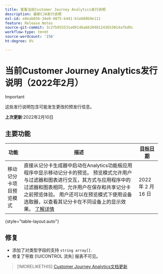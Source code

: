 ```yaml
---
title: 查看当前Customer Journey Analytics发行说明
description: 最新CJA发行说明
exl-id: e8eab856-34e0-4875-b441-b1e680b9e111
feature: Release Notes
source-git-commit: 3c2fb955531e09146a6620481243653014a7bd9c
workflow-type: tm+mt
source-wordcount: '156'
ht-degree: 8%

---
```


# 当前Customer Journey Analytics发行说明（2022年2月）

>[!IMPORTANT]
>
>这些发行说明包含可能发生更改的预发行信息。

**上次更新**:2022年2月10日

## 主要功能

| 功能 | 描述 | [目标日期](/help/release-notes/releases.md) |
| ----------- | ---------- | ----- |
| 移动记分卡项目预览模式 | 直接从记分卡生成器中启动在Analytics功能板应用程序中显示移动记分卡的预览。 预览模式允许用户与过滤器和图表进行交互，其方式与应用程序中的过滤器和图表相同，允许用户在保存和共享记分卡之前预览体验。 用户还可以在预览模式下使用设备选取器，以查看其记分卡在不同设备上的显示效果。 [了解详情](https://experienceleague.adobe.com/docs/analytics-platform/using/cja-dashboards/create-scorecard.html?lang=en#preview) | 2022 年 2 月 16 日 |

{style=&quot;table-layout:auto&quot;}

## 修复

* 添加了对类型字段的支持 `string array[]`.
* 修复了导致 [!UICONTROL 流失] 报表不可见。

>[!MORELIKETHIS]
>[Customer Journey Analytics文档更新](/help/release-notes/doc-changes.md)
